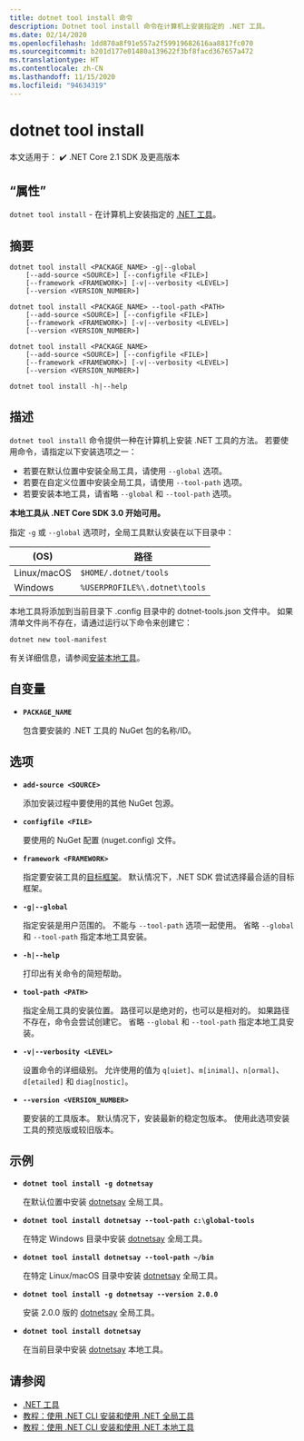 ```yaml
---
title: dotnet tool install 命令
description: Dotnet tool install 命令在计算机上安装指定的 .NET 工具。
ms.date: 02/14/2020
ms.openlocfilehash: 1dd870a8f91e557a2f59919682616aa8817fc070
ms.sourcegitcommit: b201d177e01480a139622f3bf8facd367657a472
ms.translationtype: HT
ms.contentlocale: zh-CN
ms.lasthandoff: 11/15/2020
ms.locfileid: "94634319"
---
```

# <a name="dotnet-tool-install"></a>dotnet tool install

本文适用于： ✔️ .NET Core 2.1 SDK 及更高版本

## <a name="name"></a>“属性”

`dotnet tool install` - 在计算机上安装指定的 [.NET 工具](global-tools.md)。

## <a name="synopsis"></a>摘要

```dotnetcli
dotnet tool install <PACKAGE_NAME> -g|--global
    [--add-source <SOURCE>] [--configfile <FILE>]
    [--framework <FRAMEWORK>] [-v|--verbosity <LEVEL>]
    [--version <VERSION_NUMBER>]

dotnet tool install <PACKAGE_NAME> --tool-path <PATH>
    [--add-source <SOURCE>] [--configfile <FILE>]
    [--framework <FRAMEWORK>] [-v|--verbosity <LEVEL>]
    [--version <VERSION_NUMBER>]

dotnet tool install <PACKAGE_NAME>
    [--add-source <SOURCE>] [--configfile <FILE>]
    [--framework <FRAMEWORK>] [-v|--verbosity <LEVEL>]
    [--version <VERSION_NUMBER>]

dotnet tool install -h|--help
```

## <a name="description"></a>描述

`dotnet tool install` 命令提供一种在计算机上安装 .NET 工具的方法。 若要使用命令，请指定以下安装选项之一：

* 若要在默认位置中安装全局工具，请使用 `--global` 选项。
* 若要在自定义位置中安装全局工具，请使用 `--tool-path` 选项。
* 若要安装本地工具，请省略 `--global` 和 `--tool-path` 选项。

**本地工具从 .NET Core SDK 3.0 开始可用。**

指定 `-g` 或 `--global` 选项时，全局工具默认安装在以下目录中：

| (OS)          | 路径                          |
|-------------|-------------------------------|
| Linux/macOS | `$HOME/.dotnet/tools`         |
| Windows     | `%USERPROFILE%\.dotnet\tools` |

本地工具将添加到当前目录下 .config 目录中的 dotnet-tools.json 文件中。 如果清单文件尚不存在，请通过运行以下命令来创建它：

```dotnetcli
dotnet new tool-manifest
```

有关详细信息，请参阅[安装本地工具](global-tools.md#install-a-local-tool)。

## <a name="arguments"></a>自变量

- **`PACKAGE_NAME`**

  包含要安装的 .NET 工具的 NuGet 包的名称/ID。

## <a name="options"></a>选项

- **`add-source <SOURCE>`**

  添加安装过程中要使用的其他 NuGet 包源。

- **`configfile <FILE>`**

  要使用的 NuGet 配置 (nuget.config) 文件。

- **`framework <FRAMEWORK>`**

  指定要安装工具的[目标框架](../../standard/frameworks.md)。 默认情况下，.NET SDK 尝试选择最合适的目标框架。

- **`-g|--global`**

  指定安装是用户范围的。 不能与 `--tool-path` 选项一起使用。 省略 `--global` 和 `--tool-path` 指定本地工具安装。

- **`-h|--help`**

  打印出有关命令的简短帮助。

- **`tool-path <PATH>`**

  指定全局工具的安装位置。 路径可以是绝对的，也可以是相对的。 如果路径不存在，命令会尝试创建它。 省略 `--global` 和 `--tool-path` 指定本地工具安装。

- **`-v|--verbosity <LEVEL>`**

  设置命令的详细级别。 允许使用的值为 `q[uiet]`、`m[inimal]`、`n[ormal]`、`d[etailed]` 和 `diag[nostic]`。

- **`--version <VERSION_NUMBER>`**

  要安装的工具版本。 默认情况下，安装最新的稳定包版本。 使用此选项安装工具的预览版或较旧版本。

## <a name="examples"></a>示例

- **`dotnet tool install -g dotnetsay`**

  在默认位置中安装 [dotnetsay](https://www.nuget.org/packages/dotnetsay/) 全局工具。

- **`dotnet tool install dotnetsay --tool-path c:\global-tools`**

  在特定 Windows 目录中安装 [dotnetsay](https://www.nuget.org/packages/dotnetsay/) 全局工具。

- **`dotnet tool install dotnetsay --tool-path ~/bin`**

  在特定 Linux/macOS 目录中安装 [dotnetsay](https://www.nuget.org/packages/dotnetsay/) 全局工具。

- **`dotnet tool install -g dotnetsay --version 2.0.0`**

  安装 2.0.0 版的 [dotnetsay](https://www.nuget.org/packages/dotnetsay/) 全局工具。

- **`dotnet tool install dotnetsay`**

  在当前目录中安装 [dotnetsay](https://www.nuget.org/packages/dotnetsay/) 本地工具。

## <a name="see-also"></a>请参阅

- [.NET 工具](global-tools.md)
- [教程：使用 .NET CLI 安装和使用 .NET 全局工具](global-tools-how-to-use.md)
- [教程：使用 .NET CLI 安装和使用 .NET 本地工具](local-tools-how-to-use.md)
